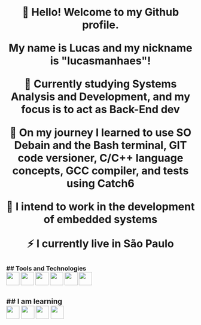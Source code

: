 <h1 align="center">👋 Hello! Welcome to my Github profile.
<p> My name is Lucas and my nickname is "lucasmanhaes"!

<p>🔭 Currently studying Systems Analysis and Development, and my focus is to act as Back-End dev

<p>🌱 On my journey I learned to use SO Debain and the Bash terminal, GIT code versioner, C/C++ language concepts, GCC compiler, and tests using Catch6

<p>🤔 I intend to work in the development of embedded systems

<p>⚡ I currently live in São Paulo

<h3>## Tools and Technologies

<div display"flex">          
<img style="width: 35px; height: 35px;" src="https://cdn.jsdelivr.net/gh/devicons/devicon/icons/debian/debian-plain-wordmark.svg" />
<img style="width: 35px; height: 35px;" src="https://cdn.jsdelivr.net/gh/devicons/devicon/icons/bash/bash-original.svg" />
<img style="width: 35px; height: 35px;" src="https://cdn.jsdelivr.net/gh/devicons/devicon/icons/git/git-original.svg" />          
<img style="width: 35px; height: 35px;" src="https://cdn.jsdelivr.net/gh/devicons/devicon/icons/c/c-original.svg" />
<img style="width: 35px; height: 35px;" src="https://cdn.jsdelivr.net/gh/devicons/devicon/icons/cplusplus/cplusplus-original.svg" />
<img style="width: 35px; height: 35px;" src="https://cdn.jsdelivr.net/gh/devicons/devicon/icons/gcc/gcc-original.svg" />
          
<div/>          

<h3>## I am learning

<div display"flex">           
<img style="width: 35px; height: 35px;" src="https://cdn.jsdelivr.net/gh/devicons/devicon/icons/python/python-original.svg" />
<img style="width: 35px; height: 35px;" src="https://cdn.jsdelivr.net/gh/devicons/devicon/icons/java/java-original.svg" />
<img style="width: 35px; height: 35px;" src="https://cdn.jsdelivr.net/gh/devicons/devicon/icons/mysql/mysql-original.svg" />  
<img style="width: 35px; height: 35px;" src="https://cdn.jsdelivr.net/gh/devicons/devicon/icons/docker/docker-original.svg" />   
<div/>      
